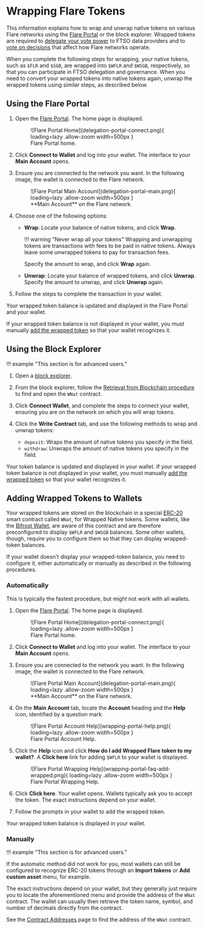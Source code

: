 # Wrapping Flare Tokens

This information explains how to wrap and unwrap native tokens on various Flare networks using the [Flare Portal](https://portal.flare.network) or the block explorer.
Wrapped tokens are required to [delegate your vote power](../tech/ftso.md#delegation) to FTSO data providers and to [vote on decisions](../tech/governance.md) that affect how Flare networks operate.

When you complete the following steps for wrapping, your native tokens, such as `$FLR` and `$SGB`, are wrapped into `$WFLR` and `$WSGB`, respectively, so that you can participate in FTSO delegation and governance.
When you need to convert your wrapped tokens into native tokens again, unwrap the wrapped tokens using similar steps, as described below.

## Using the Flare Portal

1. Open the [Flare Portal](https://portal.flare.network).
    The home page is displayed.

    <figure markdown>
    ![Flare Portal Home](delegation-portal-connect.png){ loading=lazy .allow-zoom width=500px }
    <figcaption>Flare Portal home.</figcaption>
    </figure>

2. Click **Connect to Wallet** and log into your wallet.
    The interface to your **Main Account** opens.
3. Ensure you are connected to the network you want.
    In the following image, the wallet is connected to the Flare network.

    <figure markdown>
    ![Flare Portal Main Account](delegation-portal-main.png){ loading=lazy .allow-zoom width=500px }
    <figcaption>**Main Account** on the Flare network.</figcaption>
    </figure>

4. Choose one of the following options:

    * **Wrap**: Locate your balance of native tokens, and click **Wrap**.

        !!! warning "Never wrap all your tokens"
            Wrapping and unwrapping tokens are transactions with fees to be paid in native tokens.
            Always leave some unwrapped tokens to pay for transaction fees.

        Specify the amount to wrap, and click **Wrap** again.

    * **Unwrap**: Locate your balance of wrapped tokens, and click **Unwrap**.
        Specify the amount to unwrap, and click **Unwrap** again.

5. Follow the steps to complete the transaction in your wallet.

Your wrapped token balance is updated and displayed in the Flare Portal and your wallet.

If your wrapped token balance is not displayed in your wallet, you must manually [add the wrapped token](#adding-wrapped-tokens-to-wallets) so that your wallet recognizes it.

## Using the Block Explorer

!!! example "This section is for advanced users."

1. Open a [block explorer](./block-explorers/index.md).
2. From the block explorer, follow the [Retrieval from Blockchain procedure](../dev/reference/contracts.md#retrieval-from-blockchain) to find and open the `WNat` contract.
3. Click **Connect Wallet**, and complete the steps to connect your wallet, ensuring you are on the network on which you will wrap tokens.
4. Click the **Write Contract** tab, and use the following methods to wrap and unwrap tokens:

    * `deposit`: Wraps the amount of native tokens you specify in the field.
    * `withdraw`: Unwraps the amount of native tokens you specify in the field.

  Your token balance is updated and displayed in your wallet.
  If your wrapped token balance is not displayed in your wallet, you must manually [add the wrapped token](#adding-wrapped-tokens-to-wallets) so that your wallet recognizes it.

## Adding Wrapped Tokens to Wallets

Your wrapped tokens are stored on the blockchain in a special [ERC-20](https://ethereum.org/en/developers/docs/standards/tokens/erc-20/) smart contract called `WNat`, for Wrapped Native tokens.
Some wallets, like the [Bifrost Wallet](./wallets/bifrost-wallet.md), are aware of this contract and are therefore preconfigured to display `$WFLR` and `$WSGB` balances.
Some other wallets, though, require you to configure them so that they can display wrapped-token balances.

If your wallet doesn't display your wrapped-token balance, you need to configure it, either automatically or manually as described in the following procedures.

### Automatically

This is typically the fastest procedure, but might not work with all wallets.

1. Open the [Flare Portal](https://portal.flare.network). The home page is displayed.

    <figure markdown>
    ![Flare Portal Home](delegation-portal-connect.png){ loading=lazy .allow-zoom width=500px }
    <figcaption>Flare Portal home.</figcaption>
    </figure>

2. Click **Connect to Wallet** and log into your wallet. The interface to your **Main Account** opens.
3. Ensure you are connected to the network you want. In the following image, the wallet is connected to the Flare network.

    <figure markdown>
    ![Flare Portal Main Account](delegation-portal-main.png){ loading=lazy .allow-zoom width=500px }
    <figcaption>**Main Account** on the Flare network.</figcaption>
    </figure>

4. On the **Main Account** tab, locate the **Account** heading and the **Help** icon, identified by a question mark.

    <figure markdown>
    ![Flare Portal Account Help](wrapping-portal-help.png){ loading=lazy .allow-zoom width=500px }
    <figcaption>Flare Portal Account Help.</figcaption>
    </figure>

5. Click the **Help** icon and click **How do I add Wrapped Flare token to my wallet?**.
   A **Click here** link for adding `$WFLR` to your wallet is displayed.

    <figure markdown>
    ![Flare Portal Wrapping Help](wrapping-portal-faq-add-wrapped.png){ loading=lazy .allow-zoom width=500px }
    <figcaption>Flare Portal Wrapping Help.</figcaption>
    </figure>

6. Click **Click here**.
   Your wallet opens. Wallets typically ask you to accept the token. The exact instructions depend on your wallet.

7. Follow the prompts in your wallet to add the wrapped token.

Your wrapped token balance is displayed in your wallet.

### Manually

!!! example "This section is for advanced users."

If the automatic method did not work for you, most wallets can still be configured to recognize ERC-20 tokens through an **Import tokens** or **Add custom asset** menu, for example.

The exact instructions depend on your wallet, but they generally just require you to locate the aforementioned menu and provide the address of the `WNat` contract.
The wallet can usually then retrieve the token name, symbol, and number of decimals directly from the contract.

See the [Contract Addresses](../dev/reference/contracts.md) page to find the address of the `WNat` contract.
